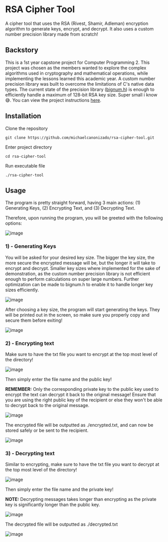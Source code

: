 
# RSA Cipher Tool

A cipher tool that uses the RSA (Rivest, Shamir, Adleman) encryption algorithm to generate keys, encrypt, and decrypt. It also uses a custom number precision library made from scratch!

## Backstory
This is a 1st year capstone project for Computer Programming 2. This project was chosen as the members wanted to explore the complex algorithms used in cryptography and mathematical operations, while implementing the lessons learned this academic year. A custom number precision library was built to overcome the limitations of C's native data types. The current state of the precision library ([bignum.h](src/bignum.c)) is enough to efficiently handle a maximum of 128-bit RSA key size. Super small i know :sweat_smile:. You can view the project instructions [here](CS103-Programming-Project.pdf).

## Installation
Clone the repository
```
git clone https://github.com/michaelcanonizado/rsa-cipher-tool.git
```
Enter project directory
```
cd rsa-cipher-tool
```
Run executable file
```
./rsa-cipher-tool
```

## Usage
The program is pretty straight forward, having 3 main actions: (1) Generating Keys, (2) Encrypting Text, and (3) Decrypting Text.

Therefore, upon running the program, you will be greeted with the following options:

![image](https://github.com/michaelcanonizado/rsa-cipher-tool/assets/100785846/603b1231-2e2c-4d28-85cb-1f08f3c39d09)


### 1) - Generating Keys
You will be asked for your desired key size. The bigger the key size, the more secure the encrypted message will be, but the longer it will take to encrypt and decrypt. Smaller key sizes where implemented for the sake of demonstration, as the custom number precision library is not efficient enough to perform calculations on super large numbers. Further optimization can be made to bignum.h to enable it to handle longer key sizes efficiently.

![image](https://github.com/michaelcanonizado/rsa-cipher-tool/assets/100785846/4504f147-4b5c-4b55-b9c5-7ef25a058b8a)

After choosing a key size, the program will start generating the keys. They will be printed out in the screen, so make sure you properly copy and secure them before exiting!

![image](https://github.com/michaelcanonizado/rsa-cipher-tool/assets/100785846/75de7288-6373-416b-8974-1f8642a95fd0)



### 2) - Encrypting text

Make sure to have the txt file you want to encrypt at the top most level of the directory!

![image](https://github.com/michaelcanonizado/rsa-cipher-tool/assets/100785846/8902ff66-90be-4ddd-b658-34d0951c5f25)

Then simply enter the file name and the public key!

**REMEMBER:** Only the corresponding private key to the public key used to encrypt the text can decrypt it back to the original message! Ensure that you are using the right public key of the recipient or else they won't be able to decrypt back to the original message.

![image](https://github.com/michaelcanonizado/rsa-cipher-tool/assets/100785846/2bc835f8-592f-4279-bc75-d45e34df2fb2)

The encrypted file will be outputted as ./encrypted.txt, and can now be stored safely or be sent to the recipient.

![image](https://github.com/michaelcanonizado/rsa-cipher-tool/assets/100785846/3ad9911c-0c5b-4919-97f8-a6e72e89243b)



### 3) - Decrypting text

Similar to encrypting, make sure to have the txt file you want to decrypt at the top most level of the directory!

![image](https://github.com/michaelcanonizado/rsa-cipher-tool/assets/100785846/165119d0-ee52-471b-a818-0683db902c84)

Then simply enter the file name and the private key!

**NOTE:** Decrypting messages takes longer than encrypting as the private key is significantly longer than the public key.

![image](https://github.com/michaelcanonizado/rsa-cipher-tool/assets/100785846/89007ede-89cf-4476-83b8-12cb43299978)

The decrypted file will be outputted as ./decrypted.txt

![image](https://github.com/michaelcanonizado/rsa-cipher-tool/assets/100785846/8268414b-3286-4575-a1af-998f505a5bec)








